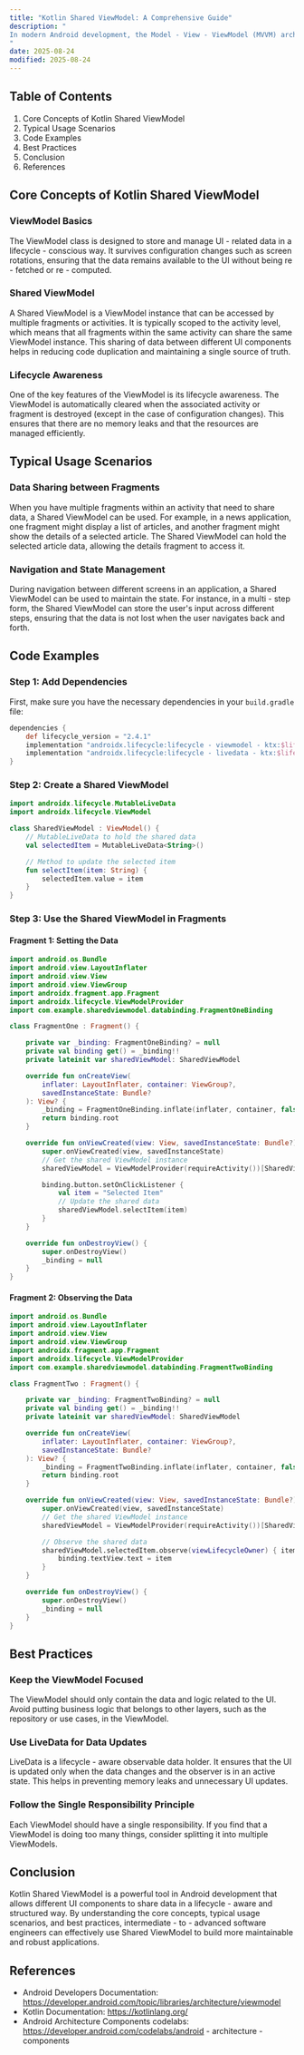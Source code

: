 ```yaml
---
title: "Kotlin Shared ViewModel: A Comprehensive Guide"
description: "
In modern Android development, the Model - View - ViewModel (MVVM) architecture has become a popular choice for building robust and maintainable applications. The ViewModel class, introduced by the Android Architecture Components, plays a crucial role in separating the UI logic from the business logic. A Shared ViewModel, as the name suggests, is a ViewModel that can be shared across multiple fragments or activities. This allows different parts of the application to communicate and share data in a structured and lifecycle - aware manner. In this blog post, we will explore the core concepts, typical usage scenarios, and best practices of Kotlin Shared ViewModel.
"
date: 2025-08-24
modified: 2025-08-24
---
```


## Table of Contents
1. Core Concepts of Kotlin Shared ViewModel
2. Typical Usage Scenarios
3. Code Examples
4. Best Practices
5. Conclusion
6. References

## Core Concepts of Kotlin Shared ViewModel

### ViewModel Basics
The ViewModel class is designed to store and manage UI - related data in a lifecycle - conscious way. It survives configuration changes such as screen rotations, ensuring that the data remains available to the UI without being re - fetched or re - computed.

### Shared ViewModel
A Shared ViewModel is a ViewModel instance that can be accessed by multiple fragments or activities. It is typically scoped to the activity level, which means that all fragments within the same activity can share the same ViewModel instance. This sharing of data between different UI components helps in reducing code duplication and maintaining a single source of truth.

### Lifecycle Awareness
One of the key features of the ViewModel is its lifecycle awareness. The ViewModel is automatically cleared when the associated activity or fragment is destroyed (except in the case of configuration changes). This ensures that there are no memory leaks and that the resources are managed efficiently.

## Typical Usage Scenarios

### Data Sharing between Fragments
When you have multiple fragments within an activity that need to share data, a Shared ViewModel can be used. For example, in a news application, one fragment might display a list of articles, and another fragment might show the details of a selected article. The Shared ViewModel can hold the selected article data, allowing the details fragment to access it.

### Navigation and State Management
During navigation between different screens in an application, a Shared ViewModel can be used to maintain the state. For instance, in a multi - step form, the Shared ViewModel can store the user's input across different steps, ensuring that the data is not lost when the user navigates back and forth.

## Code Examples

### Step 1: Add Dependencies
First, make sure you have the necessary dependencies in your `build.gradle` file:
```groovy
dependencies {
    def lifecycle_version = "2.4.1"
    implementation "androidx.lifecycle:lifecycle - viewmodel - ktx:$lifecycle_version"
    implementation "androidx.lifecycle:lifecycle - livedata - ktx:$lifecycle_version"
}
```

### Step 2: Create a Shared ViewModel
```kotlin
import androidx.lifecycle.MutableLiveData
import androidx.lifecycle.ViewModel

class SharedViewModel : ViewModel() {
    // MutableLiveData to hold the shared data
    val selectedItem = MutableLiveData<String>()

    // Method to update the selected item
    fun selectItem(item: String) {
        selectedItem.value = item
    }
}
```

### Step 3: Use the Shared ViewModel in Fragments
#### Fragment 1: Setting the Data
```kotlin
import android.os.Bundle
import android.view.LayoutInflater
import android.view.View
import android.view.ViewGroup
import androidx.fragment.app.Fragment
import androidx.lifecycle.ViewModelProvider
import com.example.sharedviewmodel.databinding.FragmentOneBinding

class FragmentOne : Fragment() {

    private var _binding: FragmentOneBinding? = null
    private val binding get() = _binding!!
    private lateinit var sharedViewModel: SharedViewModel

    override fun onCreateView(
        inflater: LayoutInflater, container: ViewGroup?,
        savedInstanceState: Bundle?
    ): View? {
        _binding = FragmentOneBinding.inflate(inflater, container, false)
        return binding.root
    }

    override fun onViewCreated(view: View, savedInstanceState: Bundle?) {
        super.onViewCreated(view, savedInstanceState)
        // Get the shared ViewModel instance
        sharedViewModel = ViewModelProvider(requireActivity())[SharedViewModel::class.java]

        binding.button.setOnClickListener {
            val item = "Selected Item"
            // Update the shared data
            sharedViewModel.selectItem(item)
        }
    }

    override fun onDestroyView() {
        super.onDestroyView()
        _binding = null
    }
}
```

#### Fragment 2: Observing the Data
```kotlin
import android.os.Bundle
import android.view.LayoutInflater
import android.view.View
import android.view.ViewGroup
import androidx.fragment.app.Fragment
import androidx.lifecycle.ViewModelProvider
import com.example.sharedviewmodel.databinding.FragmentTwoBinding

class FragmentTwo : Fragment() {

    private var _binding: FragmentTwoBinding? = null
    private val binding get() = _binding!!
    private lateinit var sharedViewModel: SharedViewModel

    override fun onCreateView(
        inflater: LayoutInflater, container: ViewGroup?,
        savedInstanceState: Bundle?
    ): View? {
        _binding = FragmentTwoBinding.inflate(inflater, container, false)
        return binding.root
    }

    override fun onViewCreated(view: View, savedInstanceState: Bundle?) {
        super.onViewCreated(view, savedInstanceState)
        // Get the shared ViewModel instance
        sharedViewModel = ViewModelProvider(requireActivity())[SharedViewModel::class.java]

        // Observe the shared data
        sharedViewModel.selectedItem.observe(viewLifecycleOwner) { item ->
            binding.textView.text = item
        }
    }

    override fun onDestroyView() {
        super.onDestroyView()
        _binding = null
    }
}
```

## Best Practices

### Keep the ViewModel Focused
The ViewModel should only contain the data and logic related to the UI. Avoid putting business logic that belongs to other layers, such as the repository or use cases, in the ViewModel.

### Use LiveData for Data Updates
LiveData is a lifecycle - aware observable data holder. It ensures that the UI is updated only when the data changes and the observer is in an active state. This helps in preventing memory leaks and unnecessary UI updates.

### Follow the Single Responsibility Principle
Each ViewModel should have a single responsibility. If you find that a ViewModel is doing too many things, consider splitting it into multiple ViewModels.

## Conclusion
Kotlin Shared ViewModel is a powerful tool in Android development that allows different UI components to share data in a lifecycle - aware and structured way. By understanding the core concepts, typical usage scenarios, and best practices, intermediate - to - advanced software engineers can effectively use Shared ViewModel to build more maintainable and robust applications.

## References
- Android Developers Documentation: https://developer.android.com/topic/libraries/architecture/viewmodel
- Kotlin Documentation: https://kotlinlang.org/
- Android Architecture Components codelabs: https://developer.android.com/codelabs/android - architecture - components